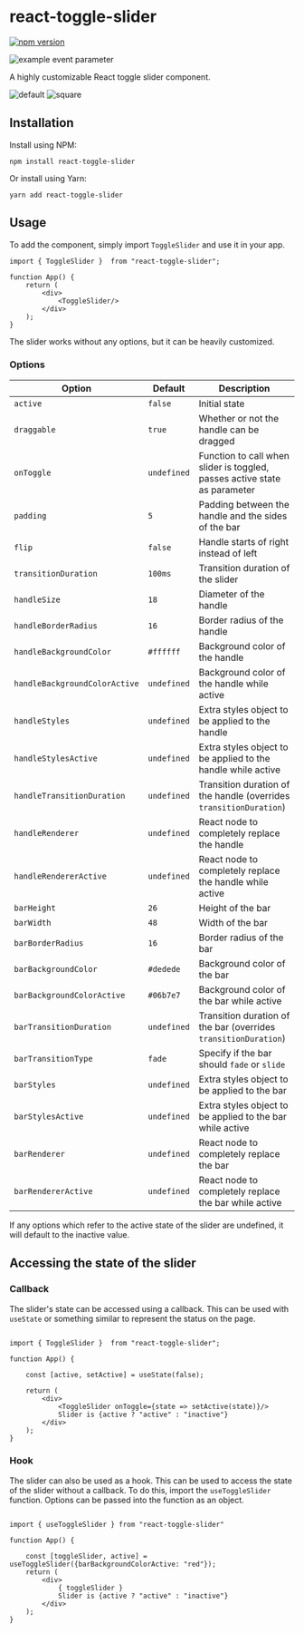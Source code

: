 # react-toggle-slider

[![npm version](https://badge.fury.io/js/react-toggle-slider.svg)](https://www.npmjs.com/package/react-toggle-slider)

![example event parameter](https://github.com/VirtualParticle/react-toggle-slider/actions/workflows/build-and-lint.yml/badge.svg?event=push)

A highly customizable React toggle slider component.

![default](https://user-images.githubusercontent.com/20135416/122633007-293cda80-d0a4-11eb-90e9-86b1cce29061.gif)
![square](https://user-images.githubusercontent.com/20135416/122632977-03173a80-d0a4-11eb-9ada-ba742ddf5aba.gif)


## Installation

Install using NPM:

`npm install react-toggle-slider`

Or install using Yarn:

`yarn add react-toggle-slider`

## Usage

To add the component, simply import `ToggleSlider` and use it in your app.

```tsx
import { ToggleSlider }  from "react-toggle-slider";

function App() {
    return (
        <div>
            <ToggleSlider/>
        </div>
    );
}
```

The slider works without any options, but it can be heavily customized.

### Options

| Option | Default | Description |
| ------------- | ------------- | ------------- |
| `active` | `false` | Initial state | 
| `draggable` | `true` | Whether or not the handle can be dragged |
| `onToggle` | `undefined` | Function to call when slider is toggled, passes active state as parameter | 
| `padding` | `5` | Padding between the handle and the sides of the bar | 
| `flip` | `false` | Handle starts of right instead of left | 
| `transitionDuration` | `100ms` | Transition duration of the slider | 
| `handleSize` | `18` | Diameter of the handle | 
| `handleBorderRadius` | `16` | Border radius of the handle | 
| `handleBackgroundColor` | `#ffffff` | Background color of the handle | 
| `handleBackgroundColorActive` | `undefined` | Background color of the handle while active | 
| `handleStyles` | `undefined` | Extra styles object to be applied to the handle | 
| `handleStylesActive` | `undefined` | Extra styles object to be applied to the handle while active | 
| `handleTransitionDuration` | `undefined` | Transition duration of the handle (overrides `transitionDuration`) | 
| `handleRenderer` | `undefined` | React node to completely replace the handle | 
| `handleRendererActive` | `undefined` | React node to completely replace the handle while active | 
| `barHeight` | `26` | Height of the bar | 
| `barWidth` | `48` | Width of the bar | 
| `barBorderRadius` | `16` | Border radius of the bar | 
| `barBackgroundColor` | `#dedede` | Background color of the bar | 
| `barBackgroundColorActive` | `#06b7e7` | Background color of the bar while active | 
| `barTransitionDuration` | `undefined` | Transition duration of the bar (overrides `transitionDuration`) | 
| `barTransitionType` | `fade` | Specify if the bar should `fade` or `slide` |
| `barStyles` | `undefined` | Extra styles object to be applied to the bar | 
| `barStylesActive` | `undefined` | Extra styles object to be applied to the bar while active | 
| `barRenderer` | `undefined` | React node to completely replace the bar | 
| `barRendererActive` | `undefined` | React node to completely replace the bar while active | 

If any options which refer to the active state of the slider are undefined, it will default to the
inactive value.

## Accessing the state of the slider

### Callback

The slider's state can be accessed using a callback. This can be used with `useState` or something
similar to represent the status on the page.

```tsx

import { ToggleSlider }  from "react-toggle-slider";

function App() {

    const [active, setActive] = useState(false);

    return (
        <div>
            <ToggleSlider onToggle={state => setActive(state)}/>
            Slider is {active ? "active" : "inactive"}
        </div>
    );
}
```

### Hook

The slider can also be used as a hook. This can be used to access the state of the slider without
a callback. To do this, import the `useToggleSlider` function.
Options can be passed into the function as an object.

```tsx

import { useToggleSlider } from "react-toggle-slider"

function App() {

    const [toggleSlider, active] = useToggleSlider({barBackgroundColorActive: "red"});
    return (
        <div>
            { toggleSlider }
            Slider is {active ? "active" : "inactive"}
        </div>
    );
}

```
